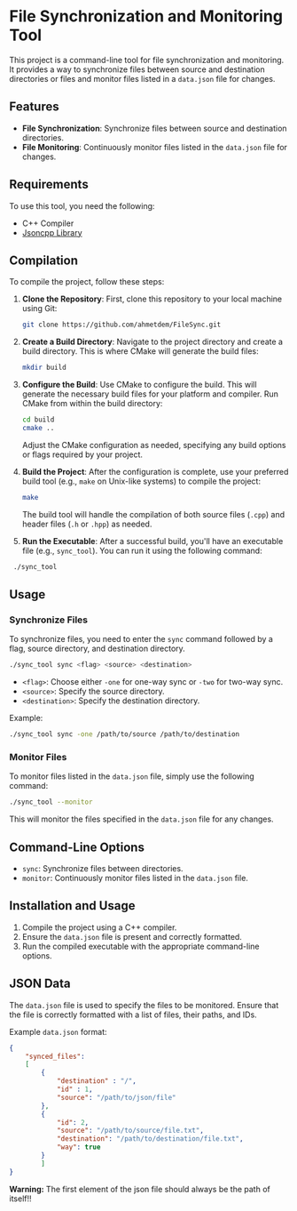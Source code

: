 # File Synchronization and Monitoring Tool

This project is a command-line tool for file synchronization and monitoring. It provides a way to synchronize files between source and destination directories or files and monitor files listed in a `data.json` file for changes.


## Features

-   **File Synchronization**: Synchronize files between source and destination directories.
- **File Monitoring**: Continuously monitor files listed in the `data.json` file for changes.


## Requirements

To use this tool, you need the following:

-   C++ Compiler
-   [Jsoncpp Library](https://github.com/open-source-parsers/jsoncpp)

## Compilation

To compile the project, follow these steps:

1.  **Clone the Repository**: First, clone this repository to your local machine using Git:
	 
	 ```bash
    git clone https://github.com/ahmetdem/FileSync.git
    ```
2.  **Create a Build Directory**: Navigate to the project directory and create a build directory. This is where CMake will generate the build files:
    ```bash 
    mkdir build
    ``` 
    
3.  **Configure the Build**: Use CMake to configure the build. This will generate the necessary build files for your platform and compiler. Run CMake from within the build directory:

	```bash 
	cd build
	cmake ..
	```

	Adjust the CMake configuration as needed, specifying any build options or flags required by your project.
    
4.  **Build the Project**: After the configuration is complete, use your preferred build tool (e.g., `make` on Unix-like systems) to compile the project:
    
	```bash
	make 
	```
    
    The build tool will handle the compilation of both source files (`.cpp`) and header files (`.h` or `.hpp`) as needed.
    
5.  **Run the Executable**: After a successful build, you'll have an executable file (e.g., `sync_tool`). You can run it using the following command:
   
   ```bash 
    ./sync_tool
```

## Usage

### Synchronize Files

To synchronize files, you need to enter the `sync` command followed by a flag, source directory, and destination directory.

```bash 
./sync_tool sync <flag> <source> <destination>
 ```

-   `<flag>`: Choose either `-one` for one-way sync or `-two` for two-way sync.
-   `<source>`: Specify the source directory.
-   `<destination>`: Specify the destination directory.


Example:

```bash 
./sync_tool sync -one /path/to/source /path/to/destination
 ```

### Monitor Files

To monitor files listed in the `data.json` file, simply use the following command:

```bash 
./sync_tool --monitor
```

This will monitor the files specified in the `data.json` file for any changes.

## Command-Line Options

-   `sync`: Synchronize files between directories.
-   `monitor`: Continuously monitor files listed in the `data.json` file.

## Installation and Usage

1.  Compile the project using a C++ compiler.
2.  Ensure the `data.json` file is present and correctly formatted.
3.  Run the compiled executable with the appropriate command-line options.

## JSON Data

The `data.json` file is used to specify the files to be monitored. Ensure that the file is correctly formatted with a list of files, their paths, and IDs.

Example `data.json` format:

```json 
{
    "synced_files": 
	[
		{
			"destination" : "/",
			"id" : 1,
			"source": "/path/to/json/file"
		},
		{
			"id": 2,
			"source": "/path/to/source/file.txt",
			"destination": "/path/to/destination/file.txt",
			"way": true
		}
    	]
}
```

**Warning:** The first element of the json file should always be the path of itself!!
